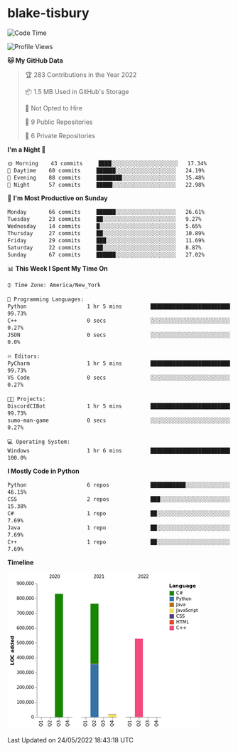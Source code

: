 # blake-tisbury

<!--START_SECTION:waka-->
![Code Time](http://img.shields.io/badge/Code%20Time-187%20hrs%2044%20mins-blue)

![Profile Views](http://img.shields.io/badge/Profile%20Views-0-blue)

**🐱 My GitHub Data** 

> 🏆 283 Contributions in the Year 2022
 > 
> 📦 1.5 MB Used in GitHub's Storage 
 > 
> 🚫 Not Opted to Hire
 > 
> 📜 9 Public Repositories 
 > 
> 🔑 6 Private Repositories  
 > 
**I'm a Night 🦉** 

```text
🌞 Morning    43 commits     ████░░░░░░░░░░░░░░░░░░░░░   17.34% 
🌆 Daytime    60 commits     ██████░░░░░░░░░░░░░░░░░░░   24.19% 
🌃 Evening    88 commits     ████████░░░░░░░░░░░░░░░░░   35.48% 
🌙 Night      57 commits     █████░░░░░░░░░░░░░░░░░░░░   22.98%

```
📅 **I'm Most Productive on Sunday** 

```text
Monday       66 commits     ██████░░░░░░░░░░░░░░░░░░░   26.61% 
Tuesday      23 commits     ██░░░░░░░░░░░░░░░░░░░░░░░   9.27% 
Wednesday    14 commits     █░░░░░░░░░░░░░░░░░░░░░░░░   5.65% 
Thursday     27 commits     ██░░░░░░░░░░░░░░░░░░░░░░░   10.89% 
Friday       29 commits     ███░░░░░░░░░░░░░░░░░░░░░░   11.69% 
Saturday     22 commits     ██░░░░░░░░░░░░░░░░░░░░░░░   8.87% 
Sunday       67 commits     ██████░░░░░░░░░░░░░░░░░░░   27.02%

```


📊 **This Week I Spent My Time On** 

```text
⌚︎ Time Zone: America/New_York

💬 Programming Languages: 
Python                   1 hr 5 mins         █████████████████████████   99.73% 
C++                      0 secs              ░░░░░░░░░░░░░░░░░░░░░░░░░   0.27% 
JSON                     0 secs              ░░░░░░░░░░░░░░░░░░░░░░░░░   0.0%

🔥 Editors: 
PyCharm                  1 hr 5 mins         █████████████████████████   99.73% 
VS Code                  0 secs              ░░░░░░░░░░░░░░░░░░░░░░░░░   0.27%

🐱‍💻 Projects: 
DiscordCIBot             1 hr 5 mins         █████████████████████████   99.73% 
sumo-man-game            0 secs              ░░░░░░░░░░░░░░░░░░░░░░░░░   0.27%

💻 Operating System: 
Windows                  1 hr 6 mins         █████████████████████████   100.0%

```

**I Mostly Code in Python** 

```text
Python                   6 repos             ███████████░░░░░░░░░░░░░░   46.15% 
CSS                      2 repos             ███░░░░░░░░░░░░░░░░░░░░░░   15.38% 
C#                       1 repo              ██░░░░░░░░░░░░░░░░░░░░░░░   7.69% 
Java                     1 repo              ██░░░░░░░░░░░░░░░░░░░░░░░   7.69% 
C++                      1 repo              ██░░░░░░░░░░░░░░░░░░░░░░░   7.69%

```


**Timeline**

![Chart not found](https://raw.githubusercontent.com/blake-tisbury/blake-tisbury/main/charts/bar_graph.png) 


 Last Updated on 24/05/2022 18:43:18 UTC
<!--END_SECTION:waka-->
